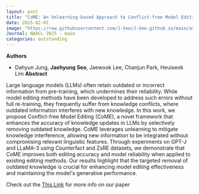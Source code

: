 ```yaml
---
layout: post
title: "CoME: An Unlearning-based Approach to Conflict-free Model Editing"
date: 2025-02-01
image: "https://raw.githubusercontent.com/J-Seo/J-Seo.github.io/main/assets/img/naacl2025.png"
Journal: NAACL 2025 - main
categories: outstanding
---
```


**Authors**
- Dahyun Jung, **Jaehyung Seo**, Jaewook Lee, Chanjun Park, Heuiseok Lim
**Abstract**

Large language models (LLMs) often retain outdated or incorrect information from pre-training, which undermines their reliability. While model editing methods have been developed to address such errors without full re-training, they frequently suffer from knowledge conflicts, where outdated information interferes with new knowledge. In this work, we propose Conflict-free Model Editing (CoME), a novel framework that enhances the accuracy of knowledge updates in LLMs by selectively removing outdated knowledge. CoME leverages unlearning to mitigate knowledge interference, allowing new information to be integrated without compromising relevant linguistic features. Through experiments on GPT-J and LLaMA-3 using Counterfact and ZsRE datasets, we demonstrate that CoME improves both editing accuracy and model reliability when applied to existing editing methods. Our results highlight that the targeted removal of outdated knowledge is crucial for enhancing model editing effectiveness and maintaining the model's generative performance.


Check out the [This Link][DOI] for more info on our paper

[DOI]: TBD

